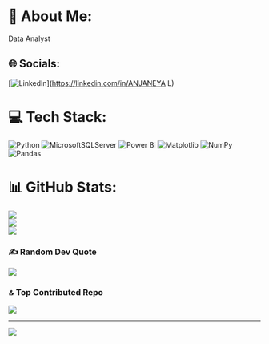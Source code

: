 # 💫 About Me:
Data Analyst


## 🌐 Socials:
[![LinkedIn](https://img.shields.io/badge/LinkedIn-%230077B5.svg?logo=linkedin&logoColor=white)](https://linkedin.com/in/ANJANEYA L) 

# 💻 Tech Stack:
![Python](https://img.shields.io/badge/python-3670A0?style=for-the-badge&logo=python&logoColor=ffdd54) ![MicrosoftSQLServer](https://img.shields.io/badge/Microsoft%20SQL%20Server-CC2927?style=for-the-badge&logo=microsoft%20sql%20server&logoColor=white) ![Power Bi](https://img.shields.io/badge/power_bi-F2C811?style=for-the-badge&logo=powerbi&logoColor=black) ![Matplotlib](https://img.shields.io/badge/Matplotlib-%23ffffff.svg?style=for-the-badge&logo=Matplotlib&logoColor=black) ![NumPy](https://img.shields.io/badge/numpy-%23013243.svg?style=for-the-badge&logo=numpy&logoColor=white) ![Pandas](https://img.shields.io/badge/pandas-%23150458.svg?style=for-the-badge&logo=pandas&logoColor=white)
# 📊 GitHub Stats:
![](https://github-readme-stats.vercel.app/api?username=anjananjaneya&theme=aura&hide_border=false&include_all_commits=true&count_private=true)<br/>
![](https://nirzak-streak-stats.vercel.app/?user=anjananjaneya&theme=aura&hide_border=false)<br/>
![](https://github-readme-stats.vercel.app/api/top-langs/?username=anjananjaneya&theme=aura&hide_border=false&include_all_commits=true&count_private=true&layout=compact)

### ✍️ Random Dev Quote
![](https://quotes-github-readme.vercel.app/api?type=horizontal&theme=radical)

### 🔝 Top Contributed Repo
![](https://github-contributor-stats.vercel.app/api?username=anjananjaneya&limit=5&theme=dark&combine_all_yearly_contributions=true)

---
[![](https://visitcount.itsvg.in/api?id=anjananjaneya&icon=0&color=0)](https://visitcount.itsvg.in)

<!-- Proudly created with GPRM ( https://gprm.itsvg.in ) -->
